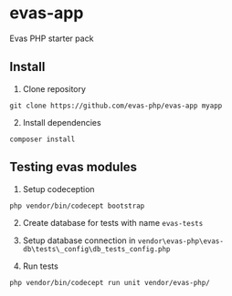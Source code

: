 # evas-app
Evas PHP starter pack

## Install
1. Clone repository
```
git clone https://github.com/evas-php/evas-app myapp
```
2. Install dependencies
```
composer install
```

## Testing evas modules
1. Setup codeception
```
php vendor/bin/codecept bootstrap
```
2. Create database for tests with name `evas-tests`

3. Setup database connection in `vendor\evas-php\evas-db\tests\_config\db_tests_config.php`

4. Run tests
```
php vendor/bin/codecept run unit vendor/evas-php/
```
